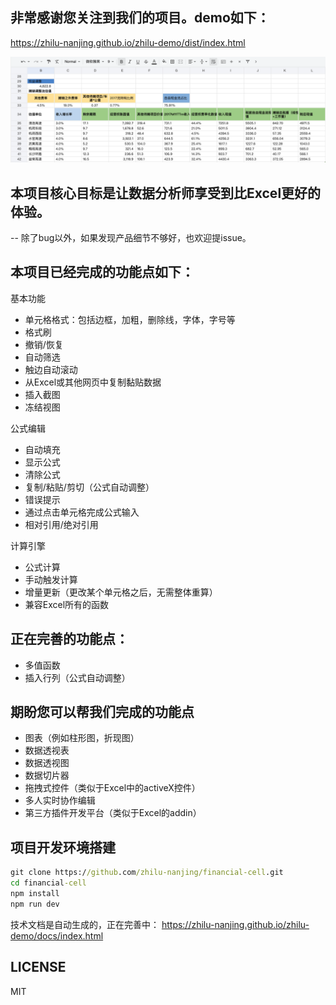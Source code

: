## 非常感谢您关注到我们的项目。demo如下：
https://zhilu-nanjing.github.io/zhilu-demo/dist/index.html

![估值模型示例](https://github.com/zhilu-nanjing/zhilu-demo/blob/master/img/d306e2504393d69bd9079cb0190c7668.jpg)

## 本项目核心目标是让数据分析师享受到比Excel更好的体验。
-- 除了bug以外，如果发现产品细节不够好，也欢迎提issue。

## 本项目已经完成的功能点如下：
基本功能
+ 单元格格式：包括边框，加粗，删除线，字体，字号等
+ 格式刷
+ 撤销/恢复
+ 自动筛选
+ 触边自动滚动
+ 从Excel或其他网页中复制黏贴数据
+ 插入截图
+ 冻结视图

公式编辑
+ 自动填充
+ 显示公式
+ 清除公式
+ 复制/粘贴/剪切（公式自动调整）
+ 错误提示
+ 通过点击单元格完成公式输入
+ 相对引用/绝对引用

计算引擎
+ 公式计算
+ 手动触发计算
+ 增量更新（更改某个单元格之后，无需整体重算）
+ 兼容Excel所有的函数


## 正在完善的功能点：
+ 多值函数
+ 插入行列（公式自动调整）

## 期盼您可以帮我们完成的功能点
+ 图表（例如柱形图，折现图）
+ 数据透视表
+ 数据透视图
+ 数据切片器
+ 拖拽式控件（类似于Excel中的activeX控件）
+ 多人实时协作编辑
+ 第三方插件开发平台（类似于Excel的addin）

## 项目开发环境搭建
```cmd
git clone https://github.com/zhilu-nanjing/financial-cell.git
cd financial-cell
npm install
npm run dev
```
技术文档是自动生成的，正在完善中：
https://zhilu-nanjing.github.io/zhilu-demo/docs/index.html

## LICENSE

MIT
